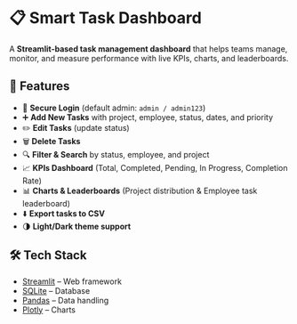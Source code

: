 # 📋 Smart Task Dashboard

A **Streamlit-based task management dashboard** that helps teams manage, monitor, and measure performance with live KPIs, charts, and leaderboards.  

## 🚀 Features
- 🔐 **Secure Login** (default admin: `admin / admin123`)  
- ➕ **Add New Tasks** with project, employee, status, dates, and priority  
- ✏️ **Edit Tasks** (update status)  
- 🗑️ **Delete Tasks**  
- 🔍 **Filter & Search** by status, employee, and project  
- 📈 **KPIs Dashboard** (Total, Completed, Pending, In Progress, Completion Rate)  
- 📊 **Charts & Leaderboards** (Project distribution & Employee task leaderboard)  
- ⬇️ **Export tasks to CSV**  
- 🌗 **Light/Dark theme support**  

## 🛠️ Tech Stack
- [Streamlit](https://streamlit.io/) – Web framework  
- [SQLite](https://www.sqlite.org/) – Database  
- [Pandas](https://pandas.pydata.org/) – Data handling  
- [Plotly](https://plotly.com/python/) – Charts  
